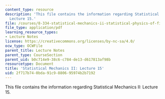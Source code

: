 ```yaml
---
content_type: resource
description: 'This file contains the information regarding Statistical Mechanics II:
  Lecture 15.'
file: /courses/8-334-statistical-mechanics-ii-statistical-physics-of-fields-spring-2014/2f717b740bda91c9880695974b2b7192_MIT8_334S14_Lec15.pdf
file_type: application/pdf
learning_resource_types:
- Lecture Notes
license: https://creativecommons.org/licenses/by-nc-sa/4.0/
ocw_type: OCWFile
parent_title: Lecture Notes
parent_type: CourseSection
parent_uid: b0c714e9-38c6-c784-de13-d617813af98b
resourcetype: Document
title: 'Statistical Mechanics II: Lecture 15'
uid: 2f717b74-0bda-91c9-8806-95974b2b7192
---
```

This file contains the information regarding Statistical Mechanics II: Lecture 15.